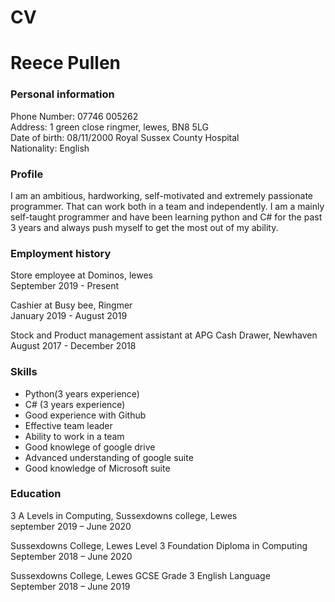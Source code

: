 # CV

# Reece Pullen
### Personal information
Phone Number: 07746 005262<br>
Address: 1 green close ringmer, lewes, BN8 5LG<br>
Date of birth: 08/11/2000 Royal Sussex County Hospital<br>
Nationality: English<br>

### Profile
I am an ambitious, hardworking, self-motivated and extremely passionate programmer. That can work both in a team and independently. I am a mainly self-taught programmer and have been learning python and C# for the past 3 years and always push myself to get the most out of my ability. 

### Employment history
Store employee at Dominos, lewes<br>
September 2019 - Present

Cashier at Busy bee, Ringmer<br>
January 2019 - August 2019

Stock and Product management assistant at APG Cash Drawer, Newhaven<br>
August 2017 - December 2018

### Skills
- Python(3 years experience)<br>
- C# (3 years experience)<br>
- Good experience with Github<br>
- Effective team leader<br>
- Ability to work in a team<br>
- Good knowlege of google drive<br>
- Advanced understanding of google suite<br>
- Good knowledge of Microsoft suite<br>

### Education
3 A Levels in Computing, Sussexdowns college, Lewes<br>
september 2019 – June 2020

Sussexdowns College, Lewes Level 3 Foundation Diploma in Computing<br>
September 2018 – June 2020

Sussexdowns College, Lewes GCSE Grade 3 English Language<br>
September 2018 – June 2019
